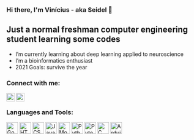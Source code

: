 ### Hi there, I'm Vinícius - aka Seidel 👋


## Just a normal freshman computer engineering student learning some codes

- I’m currently learning about deep learning applied to neuroscience
- I’m a bioinformatics enthusiast
- 2021 Goals: survive the year


### Connect with me:

[<img align="left" alt="codeSTACKr | LinkedIn" width="22px" src="https://cdn.jsdelivr.net/npm/simple-icons@v3/icons/linkedin.svg" />][linkedin]
[<img align="left" alt="codeSTACKr | Instagram" width="22px" src="https://cdn.jsdelivr.net/npm/simple-icons@v3/icons/instagram.svg" />][instagram]

<br />

### Languages and Tools:

<p float="left">
<img  alt="Google Colab" height="30px" src="https://img.shields.io/badge/Colab-F9AB00?style=for-the-badge&logo=googlecolab&color=525252" />
<img  alt="HTML5" height="30px" src="https://img.shields.io/badge/HTML5-E34F26?style=for-the-badge&logo=html5&logoColor=white" />
<img  alt="CSS3" height="30px" src="https://img.shields.io/badge/CSS3-1572B6?style=for-the-badge&logo=css3&logoColor=white" />
<img  alt="JavaScript" height="30px" src="https://img.shields.io/badge/JavaScript-F7DF1E?style=for-the-badge&logo=javascript&logoColor=black" /> 

<img  alt="MongoDB" height="30px" src="https://img.shields.io/badge/MongoDB-4EA94B?style=for-the-badge&logo=mongodb&logoColor=white" />
<img  alt="Python" height="30px" src="https://img.shields.io/badge/Python-3776AB?style=for-the-badge&logo=python&logoColor=white" />
<img  alt="Pytorch" height="30px" src="https://img.shields.io/badge/PyTorch-EE4C2C?style=for-the-badge&logo=PyTorch&logoColor=white" />
<img  alt="C" height="30px" src="https://img.shields.io/badge/C-00599C?style=for-the-badge&logo=c&logoColor=white" />
<img  alt="Arduino" height="30px" src="https://img.shields.io/badge/Arduino-00979D?style=for-the-badge&logo=Arduino&logoColor=white" />
</p>



[instagram]: https://www.instagram.com/vinicius.seidel/?hl=en
[linkedin]: https://www.linkedin.com/in/vin%C3%ADcius-seidel-aa9b0920a/
